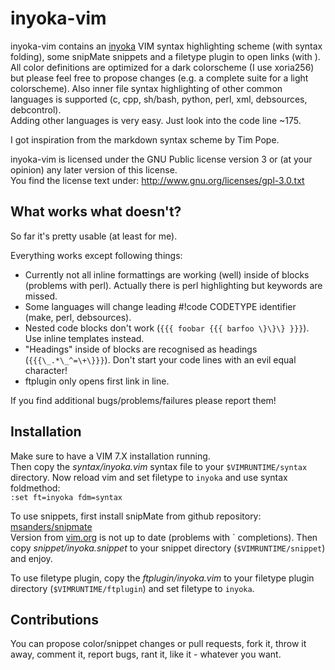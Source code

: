 inyoka-vim
==========
inyoka-vim contains an [inyoka](http://inyokaproject.org) VIM syntax
highlighting scheme (with syntax folding), some snipMate snippets and a
filetype plugin to open links (with <ENTER>).
All color definitions are optimized for a dark colorscheme (I use
xoria256) but please feel free to propose changes (e.g. a complete suite
for a light colorscheme). Also inner file syntax highlighting of other
common languages is supported (c, cpp, sh/bash, python, perl, xml,
debsources, debcontrol).  
Adding other languages is very easy. Just look into the code line ~175.

I got inspiration from the markdown syntax scheme by Tim Pope.

inyoka-vim is licensed under the GNU Public license version 3 or (at your
opinion) any later version of this license.  
You find the license text under: http://www.gnu.org/licenses/gpl-3.0.txt


What works what doesn't?
------------------------
So far it's pretty usable (at least for me).

Everything works except following things:
 * Currently not all inline formattings are working (well) inside of blocks
   (problems with perl). Actually there is perl highlighting but keywords
   are missed.
 * Some languages will change leading #!code CODETYPE
   identifier (make, perl, debsources).
 * Nested code blocks don't work (`{{{ foobar {{{ barfoo \}\}\} }}}`). Use
   inline templates instead.
 * "Headings" inside of blocks are recognised as headings
   (`{{{\_.*\_^=\+\}}}`). Don't start your code lines with an evil equal
   character!
 * ftplugin only opens first link in line.

If you find additional bugs/problems/failures please report them!


Installation
------------
Make sure to have a VIM 7.X installation running.  
Then copy the *syntax/inyoka.vim* syntax file to your `$VIMRUNTIME/syntax`
directory. Now reload vim and set filetype to `inyoka` and use syntax
foldmethod:  
`:set ft=inyoka fdm=syntax`

To use snippets, first install snipMate from github repository:
[msanders/snipmate](https://github.com/msanders/snipmate.vim)  
Version from [vim.org](http://www.vim.org/) is not up to date (problems with
\` completions). Then copy *snippet/inyoka.snippet* to your snippet directory
(`$VIMRUNTIME/snippet`) and enjoy.

To use filetype plugin, copy the *ftplugin/inyoka.vim* to your filetype plugin
directory (`$VIMRUNTIME/ftplugin`) and set filetype to `inyoka`.


Contributions
-------------
You can propose color/snippet changes or pull requests, fork it, throw it away,
comment it, report bugs, rant it, like it - whatever you want.
